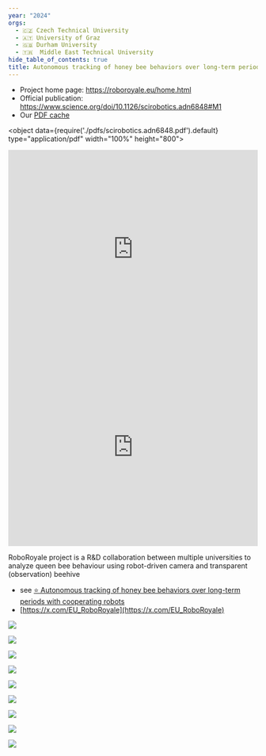 ```yaml
---
year: "2024"
orgs:
  - 🇨🇿 Czech Technical University
  - 🇦🇹 University of Graz
  - 🇬🇧 Durham University
  - 🇹🇷  Middle East Technical University
hide_table_of_contents: true
title: Autonomous tracking of honey bee behaviors over long-term periods with cooperating robots
---
```


- Project home page: https://roboroyale.eu/home.html
- Official publication: https://www.science.org/doi/10.1126/scirobotics.adn6848#M1
- Our [PDF cache](pdfs/scirobotics.adn6848.pdf)

<object data={require('./pdfs/scirobotics.adn6848.pdf').default} type="application/pdf" width="100%" height="800"></object>

<iframe width="100%" height="400" src="https://www.youtube.com/embed/Wv_iQ3VHyeQ" title="Autonomous tracking of honeybee behaviors over long-term periods with cooperating robots" frameborder="0" allow="accelerometer; autoplay; clipboard-write; encrypted-media; gyroscope; picture-in-picture; web-share" referrerpolicy="strict-origin-when-cross-origin" allowfullscreen></iframe>

<iframe width="100%" height="400" src="https://www.youtube.com/embed/RtaotaaB5SM?list=PLwJcdKVRxEGLCrmPlRZjI0PEkswdf8O9g" title="Dashboard of the AROBA system" frameborder="0" allow="accelerometer; autoplay; clipboard-write; encrypted-media; gyroscope; picture-in-picture; web-share" referrerpolicy="strict-origin-when-cross-origin" allowfullscreen></iframe>





RoboRoyale project is a R&D collaboration between multiple universities to analyze queen bee behaviour using robot-driven camera and transparent (observation) beehive

- see [⭐️ Autonomous tracking of honey bee behaviors over long-term periods with cooperating robots](../papers/⭐️%20Autonomous%20tracking%20of%20honey%20bee%20behaviors%20over%20long-term%20periods%20with%20cooperating%20robots.md)
- [https://x.com/EU_RoboRoyale](https://x.com/EU_RoboRoyale)



![](../img/F4zzEZ6XQAAIux8.jpg)

![](../img/FUuJZuqX0AAJ9k0.jpg)

![](../img/F0rH3YmWYAE4OsC.jpg)

![](../img/F06mdn5WIAMsRuI.jpg)

![](../img/Fr0l_YyXwAAxSvQ.jpg)

![](../img/FrXARCXWwAQ4FWM.jpg)

![](../img/FVSwEOTXsAAd82W.jpg)

![](../img/FcyC-tQX0Aca1ut.jpg)

![](../img/FTOxAhxXEAAAtBB.jpg)

